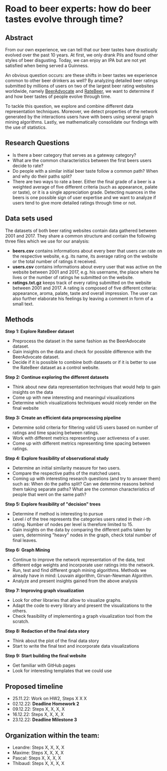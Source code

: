 # Road to beer experts: how do beer tastes evolve through time?

## Abstract

From our own experience, we can tell that our beer tastes have drastically evolved over the past 10 years. At first, we only drank Pils and found other styles of beer disgusting. Today, we can enjoy an IPA but are not yet satisfied when being served a Guinness. 

An obvious question occurs: are these shifts in beer tastes we experience common to other beer drinkers as well? By analyzing detailed beer ratings submitted by millions of users on two of the largest beer rating websites worldwide, namely [BeerAdvocate](https://www.beeradvocate.com/) and [RateBeer](https://www.ratebeer.com/), we want to determine if and how beer tastes of people evolve through time. 

To tackle this question, we explore and combine different data representation techniques. Moreover, we detect properties of the network generated by the interactions users have with beers using several graph mining algorithms. Lastly, we mathematically consolidate our findings with the use of statistics.

## Research Questions

- Is there a beer category that serves as a gateway category?
- What are the common characteristics between the first beers users decide to rate?
- Do people with a similar initial beer taste follow a common path? When and why do their paths split? 
- There are two ways to rate a beer. Either the final grade of a beer is a weighted average of five different criteria (such as appearance, palate or taste), or it is a single appreciation grade. Detecting nuances in the beers is one possible sign of user expertise and we want to analyze if users tend to give more detailed ratings through time or not.

## Data sets used
The datasets of both beer rating websites contain data gathered between 2001 and 2017. They share a common structure and contain the following three files which we use for our analysis:

- **beers.csv**
contains informations about every beer that users can rate on the respective website, e.g. its name, its average rating on the website or the total number of ratings it received. 
- **users.csv**
contains informations about every user that was active on the website between 2001 and 2017, e.g. his username, the place where he lives or the number of ratings he submitted on the website.
- **ratings.txt.gz** keeps track of every rating submitted on the website between 2001 and 2017. A rating is composed of five different criteria: appearance, aroma, palate, taste and overall impression. The user can also further elaborate his feelings by leaving a comment in form of a small text.

## Methods

**Step 1: Explore RateBeer dataset**
- Preprocess the dataset in the same fashion as the BeerAdvocate dataset. 
- Gain insights on the data and check for possible difference with the BeerAdvocate dataset.
- Decide if it is possible to combine both datasets or if it is better to use the RateBeer dataset as a control website.

**Step 2: Continue exploring the different datasets**
- Think about new data representation techniques that would help to gain insights on the data
- Come up with new interesting and meaningul visualizations
- Determine which visualizations techniques would nicely render on the final website

**Step 3: Create an efficient data preprocessing pipeline**
- Determine solid criteria for filtering valid US users based on number of ratings and time spacing between ratings.
- Work with different metrics representing user activeness of a user. 
- Come up with different metrics representing time spacing between ratings.

**Step 4: Explore feasibility of observational study**
- Determine an initial similarity measure for two users. 
- Compare the respective paths of the matched users.
- Coming up with interesting research questions (and try to answer them) such as: When do the paths split? Can we determine reasons behind them taking separate paths? What are the common characteristics of people that went on the same path?

**Step 5: Explore feasibility of "decision" trees**
- Determine if method is interesting to pursue
- Level $i$ of the tree represents the categories users rated in their $i$-th rating. Number of nodes per level is therefore limited to 15. 
- Gain insights on the data by comparing the different paths taken by users, determining "heavy" nodes in the graph, check total number of final leaves.

**Step 6: Graph Mining**
- Continue to improve the network representation of the data, test different edge weights and incorporate user ratings into the network.
- Run, test and find different graph mining algorithms. Methods we already have in mind: Louvain algorithm, Girvan-Newman Algorithm.
- Analyze and present insights gained from the above analysis

**Step 7: Improving graph visualization**
- Look for other libraries that allow to visualize graphs.
- Adapt the code to every library and present the visualizations to the others.
- Check feasibility of implementing a graph visualization tool from the scratch.

**Step 8: Redaction of the final data story**
- Think about the plot of the final data story
- Start to write the final text and incorporate data visualizations 

**Step 9: Start building the final website**
- Get familiar with GitHub pages
- Look for interesting templates that we could use

## Proposed timeline
* 25.11.22: Work on HW2, Steps X X X
* 02.12.22: **Deadline Homework 2**
* 09.12.22: Steps X, X, X, X
* 16.12.22: Steps X, X, X, X
* 23.12.22: **Deadline Milestone 3**

## Organization within the team: 
- Leandre: Steps X, X, X, X
- Maxime: Steps X, X, X, X
- Pascal: Steps X, X, X, X
- Thibaud: Steps X, X, X, X